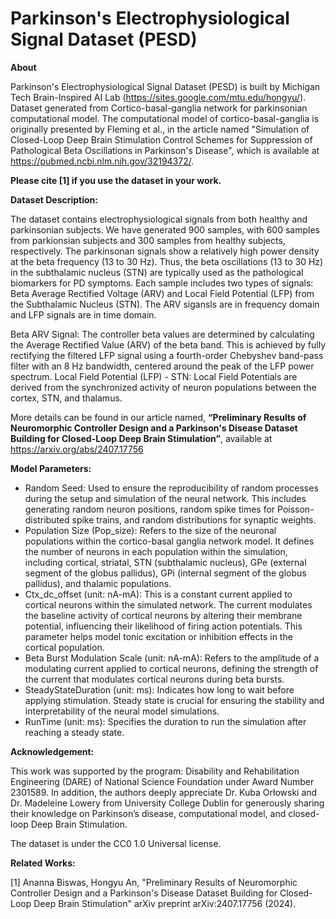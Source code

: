 # Parkinson's Electrophysiological Signal Dataset (PESD) 


**About**

Parkinson's Electrophysiological Signal Dataset (PESD) is built by Michigan Tech Brain-Inspired AI Lab (https://sites.google.com/mtu.edu/hongyu/).
Dataset generated from Cortico-basal-ganglia network for parkinsonian computational model.
The computational model of cortico-basal-ganglia is originally presented by Fleming et al., in the article named "Simulation of Closed-Loop Deep Brain Stimulation Control Schemes for Suppression of Pathological Beta Oscillations in Parkinson's Disease", which is available at https://pubmed.ncbi.nlm.nih.gov/32194372/. 

**Please cite [1] if you use the dataset in your work.**
 
**Dataset Description:**

The dataset contains electrophysiological signals from both healthy and parkinsonian subjects. We have generated 900 samples, with 600 samples from parkionsian subjects and 300 samples from healthy subjects, respectively. The parkinsonan signals show a relatively high power density at the beta frequency (13 to 30 Hz). Thus, the beta oscillations (13 to 30 Hz) in the subthalamic nucleus (STN) are typically used as the pathological biomarkers for PD symptoms. Each sample includes two types of signals: Beta Average Rectified Voltage (ARV) and Local Field Potential (LFP) from the Subthalamic Nucleus (STN). The ARV sigansls are in frequency domain and LFP signals are in time domain. 



Beta ARV Signal: The controller beta values are determined by calculating the Average Rectified Value (ARV) of the beta band. This is achieved by fully rectifying the filtered LFP signal using a fourth-order Chebyshev band-pass filter with an 8 Hz bandwidth, centered around the peak of the LFP power spectrum.
Local Field Potential (LFP) - STN: Local Field Potentials are derived from the synchronized activity of neuron populations between the cortex, STN, and thalamus.

More details can be found in our article named, **“Preliminary Results of Neuromorphic Controller Design and a Parkinson's Disease Dataset Building for Closed-Loop Deep Brain Stimulation”**, available at https://arxiv.org/abs/2407.17756
 
**Model Parameters:**
- Random Seed: Used to ensure the reproducibility of random processes during the setup and simulation of the neural network. This includes generating random neuron positions, random spike times for Poisson-distributed spike trains, and random distributions for synaptic weights.
- Population Size (Pop_size): Refers to the size of the neuronal populations within the cortico-basal ganglia network model. It defines the number of neurons in each population within the simulation, including cortical, striatal, STN (subthalamic nucleus), GPe (external segment of the globus pallidus), GPi (internal segment of the globus pallidus), and thalamic populations.
- Ctx_dc_offset (unit: nA-mA): This is a constant current applied to cortical neurons within the simulated network. The current modulates the baseline activity of cortical neurons by altering their membrane potential, influencing their likelihood of firing action potentials. This parameter helps model tonic excitation or inhibition effects in the cortical population.
- Beta Burst Modulation Scale (unit: nA-mA): Refers to the amplitude of a modulating current applied to cortical neurons, defining the strength of the current that modulates cortical neurons during beta bursts.
- SteadyStateDuration (unit: ms): Indicates how long to wait before applying stimulation. Steady state is crucial for ensuring the stability and interpretability of the neural model simulations.
- RunTime (unit: ms): Specifies the duration to run the simulation after reaching a steady state.
 
**Acknowledgement:**

This work was supported by the program: Disability and Rehabilitation Engineering (DARE) of National Science Foundation under Award Number 2301589. In addition, the authors deeply appreciate Dr. Kuba Orłowski and Dr. Madeleine Lowery from University College Dublin for generously sharing their knowledge on Parkinson’s disease, computational model, and closed-loop Deep Brain Stimulation.

 

The dataset is under the CC0 1.0 Universal license. 

**Related Works:**

[1] Ananna Biswas, Hongyu An, "Preliminary Results of Neuromorphic Controller Design and a Parkinson's Disease Dataset Building for Closed-Loop Deep Brain Stimulation"	arXiv preprint  arXiv:2407.17756 (2024). 
